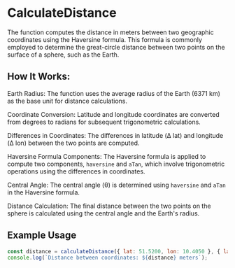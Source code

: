 # CalculateDistance

The function computes the distance in meters between two geographic coordinates
using the Haversine formula.
This formula is commonly employed to determine the great-circle distance between
two points on the surface of a sphere, such as the Earth.

## How It Works:
Earth Radius: The function uses the average radius of the Earth (6371 km) as the base unit for distance calculations.

Coordinate Conversion: Latitude and longitude coordinates are converted from degrees to radians for subsequent trigonometric calculations.

Differences in Coordinates: The differences in latitude (Δ lat) and longitude (Δ lon) between the two points are computed.

Haversine Formula Components: The Haversine formula is applied to compute two components,
`haversine` and `aTan`, which involve trigonometric operations using the differences in coordinates.

Central Angle: The central angle (θ) is determined using `haversine` and `aTan` in the Haversine formula.

Distance Calculation: The final distance between the two points on the sphere is calculated using the central angle and the Earth's radius.

## Example Usage

```javascript
const distance = calculateDistance({ lat: 51.5200, lon: 10.4050 }, { lat: 46.8566, lon: 3.3522 });
console.log(`Distance between coordinates: ${distance} meters`);
```
